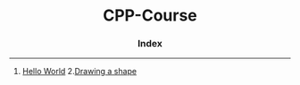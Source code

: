 <h1 align="center">CPP-Course</h1>
<h3 align="center"> Index</h3>
<hr>

1. [Hello World](HelloWorld.cpp)
2.[Drawing a shape](DrawingShape.cpp)